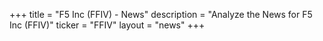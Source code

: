 +++
title = "F5 Inc (FFIV) - News"
description = "Analyze the News for F5 Inc (FFIV)"
ticker = "FFIV"
layout = "news"
+++

